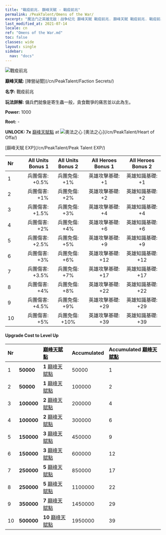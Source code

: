 ```yaml
---
title: "戰疫前兆. 巔峰天賦 - 戰疫前兆"
permalink: /PeakTalent/Omens of the War/
excerpt: "魔法门之英雄无敌：战争纪元 巔峰天賦 戰疫前兆. 巔峰天賦 戰疫前兆. 戰疫前兆"
last_modified_at: 2021-07-14
locale: cn
ref: "Omens of the War.md"
toc: false
classes: wide
layout: single
sidebar:
  nav: "docs"
---
```


  ![戰疫前兆](/images/pt/talent_3012.png)

  **巔峰天賦:** [陣營祕聞](/cn/PeakTalent/Faction Secrets/)

  **名字:** 戰疫前兆

  **玩法詳解:** 傭兵們就像是寄生蟲一般，貪食戰爭的痛苦並以此為生。

  **Power:** 1000

  **Root:** -

  **UNLOCK: 7x** [巔峰天賦點](/cn/Items/con_934/) at ![奧法之心](/images/pt/talent_3008.png) [奧法之心](/cn/PeakTalent/Heart of Offa/)

  [巔峰天賦 EXP](/cn/PeakTalent/Peak Talent EXP/)

  | Nr | All Units Bonus 1 | All Units Bonus 2 | All Heroes Bonus 1 | All Heroes Bonus 2 |
  |:---|--------------:|:-------------:|:-------------:|:-------------:|
  | 1 | 兵團傷害: +0.5% | 兵團免傷: +1% | 英雄攻擊基礎: +1 | 英雄知識基礎: +1 |
  | 2 | 兵團傷害: +1% | 兵團免傷: +2% | 英雄攻擊基礎: +2 | 英雄知識基礎: +2 |
  | 3 | 兵團傷害: +1.5% | 兵團免傷: +3% | 英雄攻擊基礎: +4 | 英雄知識基礎: +4 |
  | 4 | 兵團傷害: +2% | 兵團免傷: +4% | 英雄攻擊基礎: +6 | 英雄知識基礎: +6 |
  | 5 | 兵團傷害: +2.5% | 兵團免傷: +5% | 英雄攻擊基礎: +9 | 英雄知識基礎: +9 |
  | 6 | 兵團傷害: +3% | 兵團免傷: +6% | 英雄攻擊基礎: +12 | 英雄知識基礎: +12 |
  | 7 | 兵團傷害: +3.5% | 兵團免傷: +7% | 英雄攻擊基礎: +17 | 英雄知識基礎: +17 |
  | 8 | 兵團傷害: +4% | 兵團免傷: +8% | 英雄攻擊基礎: +22 | 英雄知識基礎: +22 |
  | 9 | 兵團傷害: +4.5% | 兵團免傷: +9% | 英雄攻擊基礎: +29 | 英雄知識基礎: +29 |
  | 10 | 兵團傷害: +5% | 兵團免傷: +10% | 英雄攻擊基礎: +39 | 英雄知識基礎: +39 |


#### Upgrade Cost to Level Up

  | Nr | <i class="fas fa-coins"/> | [巔峰天賦點](/cn/Items/con_934/) | Accumulated <i class="fas fa-coins"/> | Accumulated [巔峰天賦點](/cn/Items/con_934/) |
  |:---|:--------------|:-------------|:-------------|:-------------|
  | 1 | **50000** | **1** [巔峰天賦點](/cn/Items/con_934/) | 50000 | 1 |
  | 2 | **50000** | **1** [巔峰天賦點](/cn/Items/con_934/) | 100000 | 2 |
  | 3 | **100000** | **2** [巔峰天賦點](/cn/Items/con_934/) | 200000 | 4 |
  | 4 | **100000** | **2** [巔峰天賦點](/cn/Items/con_934/) | 300000 | 6 |
  | 5 | **150000** | **3** [巔峰天賦點](/cn/Items/con_934/) | 450000 | 9 |
  | 6 | **150000** | **3** [巔峰天賦點](/cn/Items/con_934/) | 600000 | 12 |
  | 7 | **250000** | **5** [巔峰天賦點](/cn/Items/con_934/) | 850000 | 17 |
  | 8 | **250000** | **5** [巔峰天賦點](/cn/Items/con_934/) | 1100000 | 22 |
  | 9 | **350000** | **7** [巔峰天賦點](/cn/Items/con_934/) | 1450000 | 29 |
  | 10 | **500000** | **10** [巔峰天賦點](/cn/Items/con_934/) | 1950000 | 39 |
